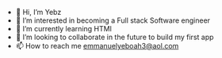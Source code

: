- 👋 Hi, I’m Yebz
- 👀 I’m interested in becoming a Full stack Software engineer 
- 🌱 I’m currently learning HTMl 
- 💞️ I’m looking to collaborate in the future to build my first app 
- 📫 How to reach me emmanuelyeboah3@aol.com

<!---
Yebz535/Yebz535 is a ✨ special ✨ repository because its `README.md` (this file) appears on your GitHub profile.
You can click the Preview link to take a look at your changes.
--->
